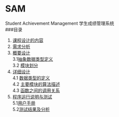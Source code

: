 # SAM
Student Achievement Management 学生成绩管理系统<br/>
###目录
1. [课程设计的内容](#1)<br/>
2. [需求分析](#2)<br/>
3. [概要设计](#3)<br/>
  3.1[抽象数据类型定义](#4)<br/>
  3.2 [模块划分](#5)<br/>
4. [详细设计](#6)<br/>
  4.1 [数据类型的定义](#7)<br/>
  4.2 [主要模块的算法描述](#8)<br/>
  4.3 [函数之间的调用关系](#9)<br/>
5. [程序运行说明与测试](#9)<br/>
  5.1[用户手册](#10)<br/>
  5.2[测试结果及分析](#11)<br/>
